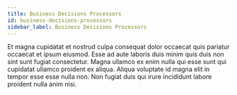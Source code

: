 ```yaml
---
title: Business Decisions Processors
id: business-decisions-processors
sidebar_label: Business Decisions Processors
---
```


<!-- @part src="parts/business-decisions-processors/h1-business-decisions-processors-description.md" -->

Et magna cupidatat et nostrud culpa consequat dolor occaecat quis pariatur occaecat et ipsum eiusmod. Esse ad aute laboris duis minim quis duis non sint sunt fugiat consectetur. Magna ullamco ex enim nulla qui esse sunt qui cupidatat ullamco proident ex aliqua. Aliqua voluptate id magna elit in tempor esse esse nulla non. Non fugiat duis qui irure incididunt labore proident nulla anim nisi.
<!-- @/part -->

<!-- @part src="parts/business-decisions-processors/h1-business-decisions-processors-body.md" -->
<!-- Your content goes here, replacing this comment -->
<!-- @/part -->


